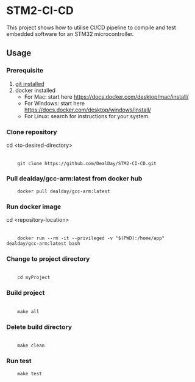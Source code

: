 # STM2-CI-CD
This project shows how to utilise CI/CD pipeline to compile and test embedded software for an STM32 microcontroller. 
## Usage
### Prerequisite
1. [git installed](https://git-scm.com/book/en/v2/Getting-Started-Installing-Git) 
2. docker installed
    - For Mac: start here https://docs.docker.com/desktop/mac/install/
    - For Windows: start here https://docs.docker.com/desktop/windows/install/
    - For Linux: search for instructions for your system.
### Clone repository
cd \<to-desired-directory>
######
        git clone https://github.com/DealDay/STM2-CI-CD.git
### Pull dealday/gcc-arm:latest from docker hub
        docker pull dealday/gcc-arm:latest
### Run docker image
cd \<repository-location>
######
        docker run --rm -it --privileged -v "$(PWD):/home/app" dealday/gcc-arm:latest bash
### Change to project directory
######
        cd myProject
### Build project
######
        make all
### Delete build directory
######
        make clean
### Run test
        make test

